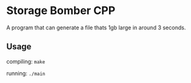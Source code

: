 # Storage Bomber CPP
A program that can generate a file thats 1gb large in around 3 seconds.
## Usage
compiling: ```make```

running: ```./main```